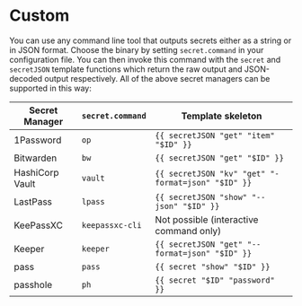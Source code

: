 # Custom

You can use any command line tool that outputs secrets either as a string or in
JSON format. Choose the binary by setting `secret.command` in your
configuration file. You can then invoke this command with the `secret` and
`secretJSON` template functions which return the raw output and JSON-decoded
output respectively. All of the above secret managers can be supported in this
way:

| Secret Manager  | `secret.command` | Template skeleton                                  |
| --------------- | ---------------- | -------------------------------------------------- |
| 1Password       | `op`             | `{{ secretJSON "get" "item" "$ID" }}`              |
| Bitwarden       | `bw`             | `{{ secretJSON "get" "$ID" }}`                     |
| HashiCorp Vault | `vault`          | `{{ secretJSON "kv" "get" "-format=json" "$ID" }}` |
| LastPass        | `lpass`          | `{{ secretJSON "show" "--json" "$ID" }}`           |
| KeePassXC       | `keepassxc-cli`  | Not possible (interactive command only)            |
| Keeper          | `keeper`         | `{{ secretJSON "get" "--format=json" "$ID" }}`     |
| pass            | `pass`           | `{{ secret "show" "$ID" }}`                        |
| passhole        | `ph`             | `{{ secret "$ID" "password" }}`                    |
